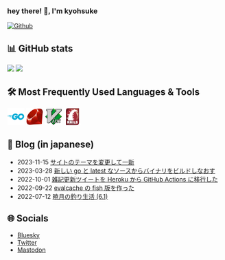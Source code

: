 ### hey there! 👋, I'm kyohsuke

[![Github](https://img.shields.io/github/followers/kyohsuke?label=Follow&style=social)](https://github.com/kyoshuke)

## :bar_chart: GitHub stats
![](https://github-readme-stats.vercel.app/api?username=kyohsuke&show_icons=true&count_private=true&line_height=40)
![](https://github-readme-stats.vercel.app/api/top-langs/?username=kyohsuke&hide=html,css,C%23)

## :hammer_and_wrench: Most Frequently Used Languages & Tools
[<img src="https://raw.githubusercontent.com/devicons/devicon/master/icons/go/go-original-wordmark.svg" alt="rails" width="40" height="40" />](https://go.dev)
[<img src="https://raw.githubusercontent.com/devicons/devicon/master/icons/ruby/ruby-original.svg" alt="ruby" width="40" height="40" />](https://www.ruby-lang.org)
[<img src="https://raw.githubusercontent.com/devicons/devicon/master/icons/vim/vim-original.svg" alt="vim" width="40" height="40" />](https://www.vim.org)
[<img src="https://raw.githubusercontent.com/devicons/devicon/master/icons/rails/rails-original-wordmark.svg" alt="rails" width="40" height="40" />](https://rubyonrails.org)

## :memo: Blog (in japanese)
<!-- feed start -->
- 2023-11-15 [サイトのテーマを変更して一新](https://kyohsuke.github.io/misc_notes/brand_new_site/?utm_source=github&utm_medium=profile)
- 2023-03-28 [新しい go と latest なソースからバイナリをビルドしなおす](https://kyohsuke.github.io/misc_notes/bump_up_go_version/?utm_source=github&utm_medium=profile)
- 2022-10-01 [雑記更新ツイートを Heroku から GitHub Actions に移行した](https://kyohsuke.github.io/misc_notes/heroku_to_actions/?utm_source=github&utm_medium=profile)
- 2022-09-22 [evalcache の fish 版を作った](https://kyohsuke.github.io/misc_notes/fish_evalcache/?utm_source=github&utm_medium=profile)
- 2022-07-12 [暁月の釣り生活 (6.1)](https://kyohsuke.github.io/misc_notes/endwalker_fish/?utm_source=github&utm_medium=profile)
<!-- feed end -->

## :globe_with_meridians: Socials
- [Bluesky](https://bsky.app/profile/kyohsuke.bsky.social)
- [Twitter](https://twitter.com/i/user/1022113389248737283)
- [Mastodon](https://mastodon.social/@kyohsuke)
